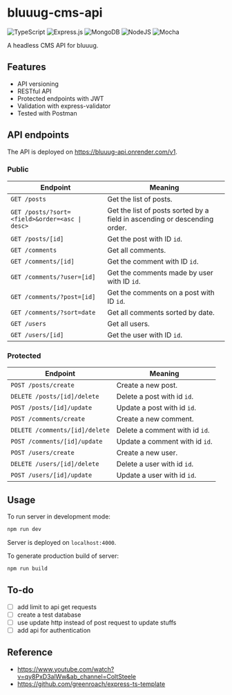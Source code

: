 # bluuug-cms-api
![TypeScript](https://img.shields.io/badge/typescript-%23007ACC.svg?logo=typescript&logoColor=white)
![Express.js](https://img.shields.io/badge/express.js-%23404d59.svg?logo=express&logoColor=%2361DAFB)
![MongoDB](https://img.shields.io/badge/MongoDB-%234ea94b.svg?logo=mongodb&logoColor=white)
![NodeJS](https://img.shields.io/badge/node.js-6DA55F?logo=node.js&logoColor=white)
![Mocha](https://img.shields.io/badge/-mocha-%238D6748?logo=mocha&logoColor=white)

A headless CMS API for bluuug.

## Features
- API versioning
- RESTful API
- Protected endpoints with JWT
- Validation with express-validator
- Tested with Postman

## API endpoints
The API is deployed on https://bluuug-api.onrender.com/v1.

### Public
| Endpoint                                       | Meaning                                                                   |
| ---------------------------------------------- | ------------------------------------------------------------------------- |
| `GET /posts`                                   | Get the list of posts.                                                    |
| `GET /posts/?sort=<field>&order=<asc \| desc>` | Get the list of posts sorted by a field in ascending or descending order. |
| `GET /posts/[id]`                              | Get the post with ID `id`.                                                |
| `GET /comments`                                | Get all comments.                                                         |
| `GET /comments/[id]`                           | Get the comment with ID `id`.                                             |
| `GET /comments/?user=[id]`                     | Get the comments made by user with ID `id`.                               |
| `GET /comments/?post=[id]`                     | Get the comments on a post with ID `id`.                                  |
| `GET /comments/?sort=date`                     | Get all comments sorted by date.                                          |
| `GET /users`                                   | Get all users.                                                            |
| `GET /users/[id]`                              | Get the user with ID `id`.                                                |

### Protected
| Endpoint                       | Meaning                        |
| ------------------------------ | ------------------------------ |
| `POST /posts/create`           | Create a new post.             |
| `DELETE /posts/[id]/delete`    | Delete a post with id `id`.    |
| `POST /posts/[id]/update`      | Update a post with id `id`.    |
| `POST /comments/create`        | Create a new comment.          |
| `DELETE /comments/[id]/delete` | Delete a comment with id `id`. |
| `POST /comments/[id]/update`   | Update a comment with id `id`. |
| `POST /users/create`           | Create a new user.             |
| `DELETE /users/[id]/delete`    | Delete a user with id `id`.    |
| `POST /users/[id]/update`      | Update a user with id `id`.    |

## Usage
To run server in development mode:
```bash
npm run dev
```
Server is deployed on `localhost:4000`.

To generate production build of server:
```bash
npm run build
```

## To-do
- [ ] add limit to api get requests
- [ ] create a test database
- [ ] use update http instead of post request to update stuffs
- [ ] add api for authentication

## Reference
- https://www.youtube.com/watch?v=qy8PxD3alWw&ab_channel=ColtSteele
- https://github.com/greenroach/express-ts-template